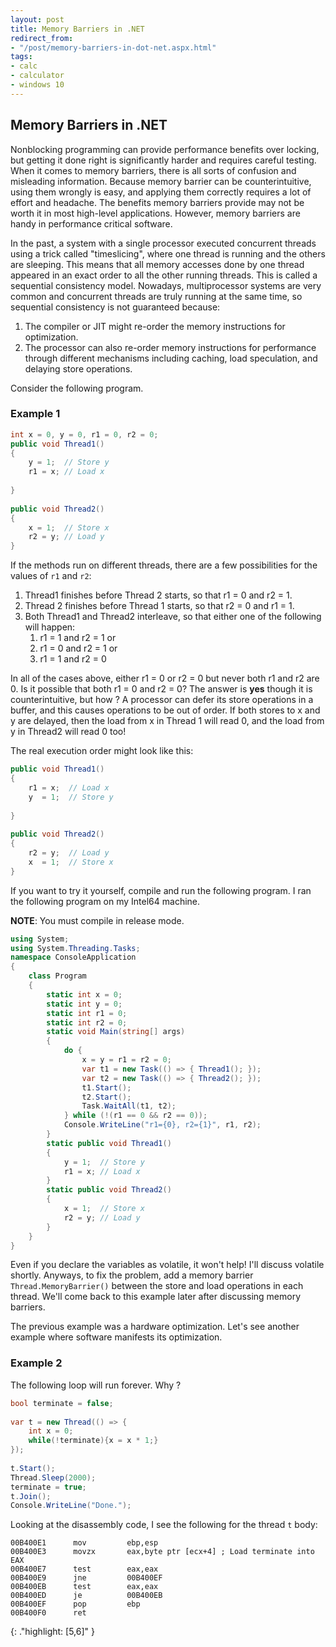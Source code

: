 ```yaml
---
layout: post
title: Memory Barriers in .NET
redirect_from:
- "/post/memory-barriers-in-dot-net.aspx.html"
tags: 
- calc
- calculator
- windows 10
---
```

## Memory Barriers in .NET
Nonblocking programming can provide performance benefits over locking, but getting it done right is significantly harder and requires careful testing. 
When it comes to memory barriers, there is all sorts of confusion and misleading information. Because memory barrier can be counterintuitive, using them wrongly is easy, and applying them correctly requires a lot of effort and headache. The benefits memory barriers provide may not be worth it in most high-level applications. However, memory barriers are handy in performance critical software. 

In the past, a system with a single processor executed concurrent threads using a trick called "timeslicing", where one thread is running and the others are sleeping. This means that all memory accesses done by one thread appeared in an exact order to all the other running threads. This is called a sequential consistency model. Nowadays, multiprocessor systems are very common and concurrent threads are truly running at the same time, so sequential consistency is not guaranteed because:

1. The compiler or JIT might re-order the memory instructions for optimization.
2. The processor can also re-order memory instructions for performance through different mechanisms including caching, load speculation, and delaying store operations. 

Consider the following program.

### Example 1 
```csharp
int x = 0, y = 0, r1 = 0, r2 = 0;
public void Thread1()
{    
    y = 1;  // Store y
    r1 = x; // Load x            
       
}
     
public void Thread2()
{
    x = 1;  // Store x
    r2 = y; // Load y     
}
```

If the methods run on different threads, there are a few possibilities for the values of `r1` and `r2`: 
1. Thread1 finishes before Thread 2 starts, so that r1 = 0 and r2 = 1.
2. Thread 2 finishes before Thread 1 starts, so that r2 = 0 and r1 = 1.
3. Both Thread1 and Thread2 interleave, so that either one of the following will happen:
    1. r1 = 1 and r2 = 1 or
    2. r1 = 0 and r2 = 1 or
    3. r1 = 1 and r2 = 0

In all of the cases above, either r1 = 0 or r2 = 0 but never both r1 and r2 are 0. Is it possible that both r1 = 0 and r2 = 0? 
The answer is **yes** though it is counterintuitive, but how ?
A processor can defer its store operations in a buffer, and this causes operations to be out of order. If both stores to x and y are delayed, then the load from x in Thread 1 will read 0, and the load from y in Thread2 will read 0 too! 

The real execution order might look like this: 
```csharp
public void Thread1()
{    
    r1 = x;  // Load x
    y  = 1;  // Store y          
       
}
     
public void Thread2()
{     
    r2 = y;  // Load y    
    x  = 1;  // Store x
}
```
If you want to try it yourself, compile and run the following program. I ran the following program on my Intel64 machine. 

**NOTE**: You must compile in release mode.
```csharp
using System;
using System.Threading.Tasks;
namespace ConsoleApplication
{
    class Program
    {
        static int x = 0;
        static int y = 0;
        static int r1 = 0;
        static int r2 = 0;
        static void Main(string[] args)
        {
            do {
                x = y = r1 = r2 = 0;
                var t1 = new Task(() => { Thread1(); });
                var t2 = new Task(() => { Thread2(); });
                t1.Start();
                t2.Start();
                Task.WaitAll(t1, t2);
            } while (!(r1 == 0 && r2 == 0));
            Console.WriteLine("r1={0}, r2={1}", r1, r2);
        }
        static public void Thread1()
        {
            y = 1;  // Store y
            r1 = x; // Load x            
        }
        static public void Thread2()
        {
            x = 1;  // Store x
            r2 = y; // Load y     
        }
    }
}
```
Even if you declare the variables as volatile, it won't help! I'll discuss volatile shortly. Anyways, to fix the problem, add a memory barrier `Thread.MemoryBarrier()` between the store and load operations in each thread. We'll come back to this example later after discussing memory barriers. 

The previous example was a hardware optimization. Let's see another example where software manifests its optimization. 

### Example 2 
The following loop will run forever. Why ? 
```csharp
bool terminate = false;
     
var t = new Thread(() => {       
    int x = 0; 
    while(!terminate){x = x * 1;}
});
     
t.Start();
Thread.Sleep(2000);
terminate = true;
t.Join();
Console.WriteLine("Done.");
```
Looking at the disassembly code, I see the following for the thread `t` body: 

```masm
00B400E1      mov         ebp,esp      
00B400E3      movzx       eax,byte ptr [ecx+4] ; Load terminate into EAX
00B400E7      test        eax,eax  
00B400E9      jne         00B400EF  
00B400EB      test        eax,eax  
00B400ED      je          00B400EB  
00B400EF      pop         ebp  
00B400F0      ret
```
{: ."highlight: [5,6]" }





